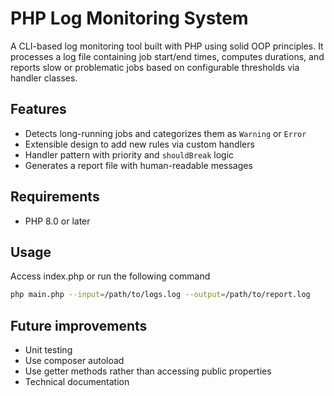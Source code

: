 # PHP Log Monitoring System

A CLI-based log monitoring tool built with PHP using solid OOP principles. It processes a log file containing job start/end times, computes durations, and reports slow or problematic jobs based on configurable thresholds via handler classes.

## Features

- Detects long-running jobs and categorizes them as `Warning` or `Error`
- Extensible design to add new rules via custom handlers
- Handler pattern with priority and `shouldBreak` logic
- Generates a report file with human-readable messages

## Requirements

- PHP 8.0 or later

## Usage

Access index.php or run the following command
```bash
php main.php --input=/path/to/logs.log --output=/path/to/report.log
```

## Future improvements

- Unit testing
- Use composer autoload
- Use getter methods rather than accessing public properties
- Technical documentation 
